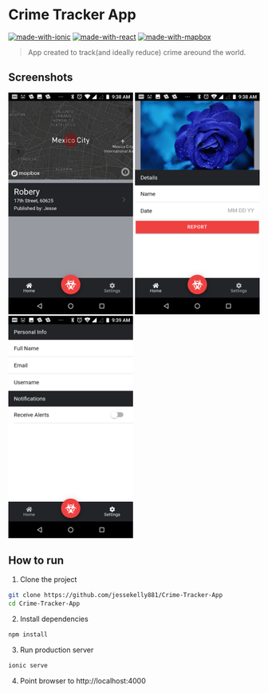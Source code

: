 # Crime Tracker App
[![made-with-ionic](https://img.shields.io/badge/Made%20with-Ionic-1f425f.svg)](https://ionicframework.com) [![made-with-react](https://img.shields.io/badge/Made%20with-React-8b0000.svg)](https://reactjs.org) [![made-with-mapbox](https://img.shields.io/badge/Made%20with-Mapbox-ffa500.svg)](https://mapbox.com)
> App created to track(and ideally reduce) crime areound the world.

## Screenshots
<img src="./pics/home.png" alt="Home Screen" width="250"> <img src="./pics/report.png" alt="Report Screen" width="250"> <img src="./pics/settings.png" alt="Setting Screen" width="250">

## How to run

1. Clone the project

```bash
git clone https://github.com/jessekelly881/Crime-Tracker-App
cd Crime-Tracker-App
```

2. Install dependencies

```bash
npm install
```

3. Run production server

```bash
ionic serve
```

4. Point browser to http://localhost:4000

